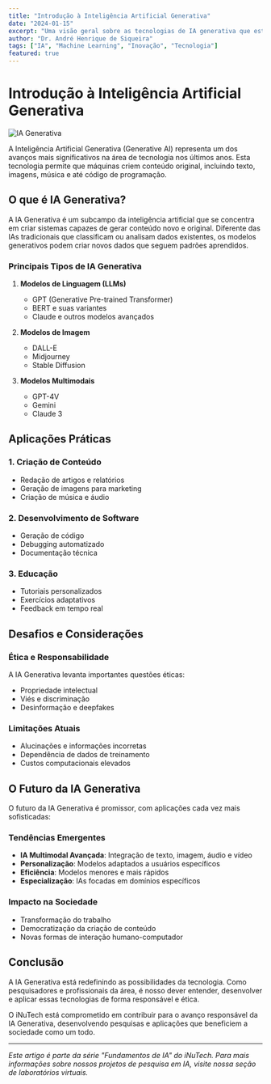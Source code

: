 ```yaml
---
title: "Introdução à Inteligência Artificial Generativa"
date: "2024-01-15"
excerpt: "Uma visão geral sobre as tecnologias de IA generativa que estão revolucionando diversos setores da sociedade."
author: "Dr. André Henrique de Siqueira"
tags: ["IA", "Machine Learning", "Inovação", "Tecnologia"]
featured: true
---
```


# Introdução à Inteligência Artificial Generativa

![IA Generativa](/image/ia-generativa-2024.png "Imagem mostrando diferentes elementos da ia generativa e suas potencialidades.")

A Inteligência Artificial Generativa (Generative AI) representa um dos avanços mais significativos na área de tecnologia nos últimos anos. Esta tecnologia permite que máquinas criem conteúdo original, incluindo texto, imagens, música e até código de programação.

## O que é IA Generativa?

A IA Generativa é um subcampo da inteligência artificial que se concentra em criar sistemas capazes de gerar conteúdo novo e original. Diferente das IAs tradicionais que classificam ou analisam dados existentes, os modelos generativos podem criar novos dados que seguem padrões aprendidos.

### Principais Tipos de IA Generativa

1. **Modelos de Linguagem (LLMs)**
   - GPT (Generative Pre-trained Transformer)
   - BERT e suas variantes
   - Claude e outros modelos avançados

2. **Modelos de Imagem**
   - DALL-E
   - Midjourney
   - Stable Diffusion

3. **Modelos Multimodais**
   - GPT-4V
   - Gemini
   - Claude 3

## Aplicações Práticas

### 1. Criação de Conteúdo
- Redação de artigos e relatórios
- Geração de imagens para marketing
- Criação de música e áudio

### 2. Desenvolvimento de Software
- Geração de código
- Debugging automatizado
- Documentação técnica

### 3. Educação
- Tutoriais personalizados
- Exercícios adaptativos
- Feedback em tempo real

## Desafios e Considerações

### Ética e Responsabilidade
A IA Generativa levanta importantes questões éticas:
- Propriedade intelectual
- Viés e discriminação
- Desinformação e deepfakes

### Limitações Atuais
- Alucinações e informações incorretas
- Dependência de dados de treinamento
- Custos computacionais elevados

## O Futuro da IA Generativa

O futuro da IA Generativa é promissor, com aplicações cada vez mais sofisticadas:

### Tendências Emergentes
- **IA Multimodal Avançada**: Integração de texto, imagem, áudio e vídeo
- **Personalização**: Modelos adaptados a usuários específicos
- **Eficiência**: Modelos menores e mais rápidos
- **Especialização**: IAs focadas em domínios específicos

### Impacto na Sociedade
- Transformação do trabalho
- Democratização da criação de conteúdo
- Novas formas de interação humano-computador

## Conclusão

A IA Generativa está redefinindo as possibilidades da tecnologia. Como pesquisadores e profissionais da área, é nosso dever entender, desenvolver e aplicar essas tecnologias de forma responsável e ética.

O iNuTech está comprometido em contribuir para o avanço responsável da IA Generativa, desenvolvendo pesquisas e aplicações que beneficiem a sociedade como um todo.

---

*Este artigo é parte da série "Fundamentos de IA" do iNuTech. Para mais informações sobre nossos projetos de pesquisa em IA, visite nossa seção de laboratórios virtuais.*

